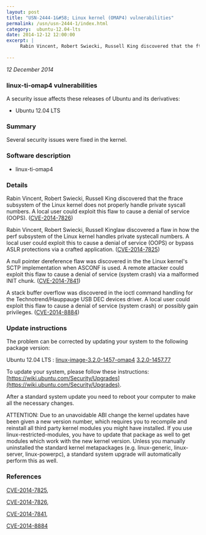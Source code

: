 ```yaml
---
layout: post
title: "USN-2444-1&#58; Linux kernel (OMAP4) vulnerabilities"
permalink: /usn/usn-2444-1/index.html
category:  ubuntu-12.04-lts
date: 2014-12-12 12:00:00
excerpt: |
     Rabin Vincent, Robert Swiecki, Russell King discovered that the ftrace subsystem of the Linux kernel does not properly handle private syscall numbers. A local user could exploit this flaw to cause a denial of service (OOPS). ([CVE-2014-7826](http://people.ubuntu.com/~ubuntu-security/cve/CVE-2014-7826))
    
--- 
```

 
 

*12 December 2014*

### linux-ti-omap4 vulnerabilities

A security issue affects these releases of Ubuntu and its derivatives:

* Ubuntu 12.04 LTS

### Summary

Several security issues were fixed in the kernel. 

### Software description

* linux-ti-omap4 

### Details

 Rabin Vincent, Robert Swiecki, Russell King discovered that the ftrace subsystem of the Linux kernel does not properly handle private syscall numbers. A local user could exploit this flaw to cause a denial of service (OOPS). ([CVE-2014-7826](http://people.ubuntu.com/~ubuntu-security/cve/CVE-2014-7826))

Rabin Vincent, Robert Swiecki, Russell Kinglaw discovered a flaw in how the perf subsystem of the Linux kernel handles private systecall numbers. A local user could exploit this to cause a denial of service (OOPS) or bypass ASLR protections via a crafted application. ([CVE-2014-7825](http://people.ubuntu.com/~ubuntu-security/cve/CVE-2014-7825))

A null pointer dereference flaw was discovered in the the Linux kernel&#39;s SCTP implementation when ASCONF is used. A remote attacker could exploit this flaw to cause a denial of service (system crash) via a malformed INIT chunk. ([CVE-2014-7841](http://people.ubuntu.com/~ubuntu-security/cve/CVE-2014-7841))

A stack buffer overflow was discovered in the ioctl command handling for the Technotrend/Hauppauge USB DEC devices driver. A local user could exploit this flaw to cause a denial of service (system crash) or possibly gain privileges. ([CVE-2014-8884](http://people.ubuntu.com/~ubuntu-security/cve/CVE-2014-8884)) 

### Update instructions

The problem can be corrected by updating your system to the following package version:

Ubuntu 12.04 LTS
 : [linux-image-3.2.0-1457-omap4](https://launchpad.net/ubuntu/+source/linux-ti-omap4) <span> [3.2.0-1457.77](https://launchpad.net/ubuntu/+source/linux-ti-omap4/3.2.0-1457.77) </span> 

To update your system, please follow these instructions: [https://wiki.ubuntu.com/Security/Upgrades](https://wiki.ubuntu.com/Security/Upgrades).

After a standard system update you need to reboot your computer to make all the necessary changes.

ATTENTION: Due to an unavoidable ABI change the kernel updates have been given a new version number, which requires you to recompile and reinstall all third party kernel modules you might have installed. If you use linux-restricted-modules, you have to update that package as well to get modules which work with the new kernel version. Unless you manually uninstalled the standard kernel metapackages (e.g. linux-generic, linux-server, linux-powerpc), a standard system upgrade will automatically perform this as well. 

### References

 
 [CVE-2014-7825](http://people.ubuntu.com/~ubuntu-security/cve/CVE-2014-7825), 

 [CVE-2014-7826](http://people.ubuntu.com/~ubuntu-security/cve/CVE-2014-7826), 

 [CVE-2014-7841](http://people.ubuntu.com/~ubuntu-security/cve/CVE-2014-7841), 

 [CVE-2014-8884](http://people.ubuntu.com/~ubuntu-security/cve/CVE-2014-8884)
 

